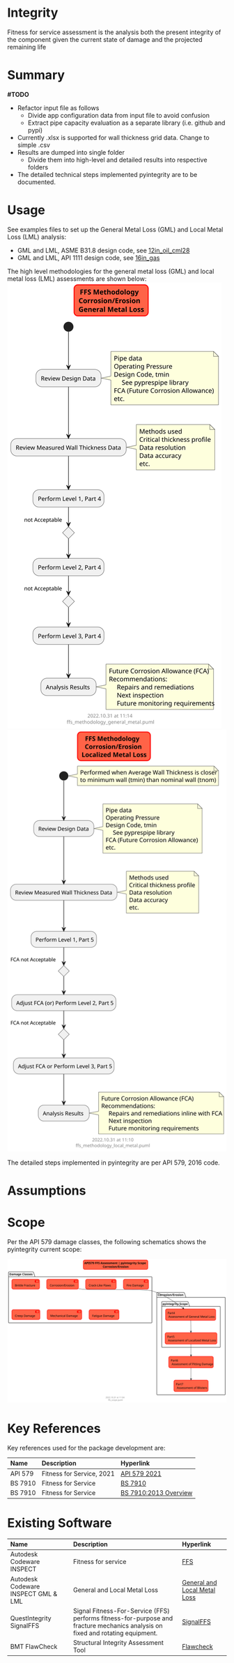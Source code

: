 # Integrity

Fitness for service assessment is the analysis both the present integrity of the component given the current state of damage and the projected remaining life

# Summary

**#TODO**
- Refactor input file as follows
    - Divide app configuration data from input file to avoid confusion
    - Extract pipe capacity evaluation as a separate library (i.e. github and pypi)
- Currently .xlsx is supported for wall thickness grid data. Change to simple .csv
- Results are dumped into single folder
    - Divide them into high-level and detailed results into respective folders
- The detailed technical steps implemented pyintegrity are to be documented. 

# Usage

See examples files to set up the General Metal Loss (GML) and Local Metal Loss (LML) analysis:
- GML and LML, ASME B31.8 design code, see [12in_oil_cml28](https://github.com/vamseeachanta/pyintegrity/blob/c61594eff1455ca7741b3a61ab55e44495bb1eee/src/pyintegrity/tests/test_pyintegrity_gml_lml_b314_1.py)
- GML and LML, API 1111 design code, see [16in_gas](https://github.com/vamseeachanta/pyintegrity/blob/c61594eff1455ca7741b3a61ab55e44495bb1eee/src/pyintegrity/tests/test_pyintegrity_gml_lml_b318_1.py)

The high level methodologies for the general metal loss (GML) and local metal loss (LML) assessments are shown below:
<img src="docs/ffs_methodology_general_metal.svg" width=auto, height=auto/>
<img src="docs/ffs_methodology_local_metal.svg" width=auto, height=auto/>

The detailed steps implemented in pyintegrity are per API 579, 2016 code. 

# Assumptions

# Scope

Per the API 579 damage classes, the following schematics shows the pyintegrity current scope:

<img src="docs/ffs_scope.svg" width=auto, height=auto/>


# Key References

Key references used for the package development are:

| Name             | Description      | Hyperlink                                                                                |
|:-----------------|:-----------------|:----------------------------------------------------------------------------|
| API 579 | Fitness for Service, 2021 | [API 579 2021](https://blog.ansi.org/fitness-for-service-api-579-asme-ffs-1-2021/) |
| BS 7910 | Fitness for Service | [BS 7910](https://en.wikipedia.org/wiki/BS_7910) |
| BS 7910 | Fitness for Service | [BS 7910:2013 Overview](https://www.twi-global.com/technical-knowledge/published-papers/overview-of-bs79102013) |

# Existing Software

| Name             | Description      | Hyperlink                                                                                |
|:-----------------|:-----------------|:----------------------------------------------------------------------------|
| Autodesk Codeware INSPECT | Fitness for service | [FFS](https://www.codeware.com/products/inspect/api-579-1/) |
| Autodesk Codeware INSPECT GML & LML | General and Local Metal Loss | [General and Local Metal Loss](https://www.codeware.com/products/inspect/general-and-local-metal-loss/) |
| QuestIntegrity SignalFFS | Signal Fitness-For-Service (FFS) performs fitness-for-purpose and fracture mechanics analysis on fixed and rotating equipment. | [SignalFFS](https://www.questintegrity.com/software-products/signal-fitness-for-service/) |
| BMT FlawCheck | Structural Integrity Assessment Tool | [Flawcheck](https://www.bmt.org/our-innovations/bmt-flawcheck/) |
